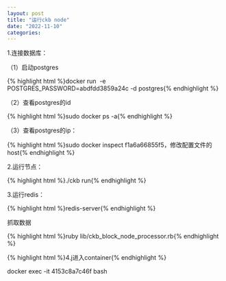 ```yaml
---
layout: post
title: "运行ckb node"
date: "2022-11-10"
categories: 
---
```

<p>1.连接数据库：</p>
<p>（1）启动postgres</p>
{% highlight html %}docker run&nbsp; -e POSTGRES_PASSWORD=abdfdd3859a24c -d postgres{% endhighlight %}
<p>（2）查看postgres的id</p>
{% highlight html %}sudo docker ps -a{% endhighlight %}
<p>（3）查看postgres的ip：</p>
{% highlight html %}sudo docker inspect f1a6a66855f5，修改配置文件的host{% endhighlight %}
<p>2.运行节点：</p>
{% highlight html %}./ckb run{% endhighlight %}
<p>3.运行redis：</p>
{% highlight html %}redis-server{% endhighlight %}
<p>抓取数据</p>
{% highlight html %}ruby lib/ckb_block_node_processor.rb{% endhighlight %}
<p>{% highlight html %}4.j进入container{% endhighlight %}</p>
<p>docker exec -it 4153c8a7c46f bash</p>
